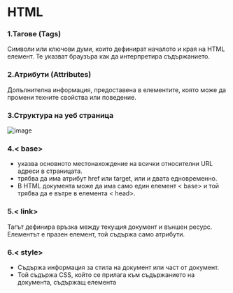 # HTML
### 1.Тагове (Tags)
Символи или ключови думи, които дефинират началото и края на HTML елемент. Те указват браузъра как да интерпретира съдържанието.
### 2.Атрибути (Attributes)
Допълнителна информация, предоставена в елементите, която може да промени техните свойства или поведение.
### 3.Структура на уеб страница
![image](https://github.com/yoanaN/TrU/assets/91801674/1fe38662-6dcd-41f3-9083-40702d3f5101)
### 4.< base>
+ указва основното местонахождение на всички относителни URL адреси в страницата.​
+ трябва да има атрибут href или target, или и двата едновременно.​
+ В HTML документа може да има само един елемент < base> и той трябва да е вътре в елемента < head>.​
### 5.< link>
Тагът <link> дефинира връзка между  текущия документ и външен ресурс.
Елементът <link> е празен елемент, той съдържа само атрибути.​
### 6.< style>
+ Cъдържа информация за стила на документ или част от документ.
+ Той съдържа CSS, който се прилага към съдържанието на документа, съдържащ елемента <style>.
+ Елементът <style> трябва да бъде включен в <head> на документа.
+ По принцип е по-добре да поставите стиловете във външни файлове и да ги приложите с помощта на <link> елементи.
### 7.< meta>
Тагът <meta> съдържа метаданни за HTML документа. Тази информация не се показва на страницата, но се отчита и анализира от търсещите машини.
Най-общо, метатаговете могат да се разделят на две групи:​
+ метатагове, съдържащи атрибута http-equiv и атрибута content;​
+ метатагове с атрибута name и атрибута content.​
  
Метатаговете http-equiv се използват, за да управляват определени действия на браузъра, а метатаговете с атрибута name и атрибута content се използват, за да подават определена информация на търсещите машини.​
### 8.< body>
+ BGCOLOR​-Задава цвят за фон на страницата​
+ ALINK​-Задава цвят за текста на връзките​
+ BACKGROUND​-Задава изображение като фон на страницата​
+ LINK​-Задава цвят за текста на връзките, които не са били посетени​
+ VLINK​-Задава цвят за текста на връзките, които са били посетени
+ TEXT​-Задава цвят на текста в страницата​
  ![image](https://github.com/yoanaN/TrU/assets/91801674/e2504d0f-ed1f-4fbd-a18f-4cb3b9c683d3)
### 9.Стойности на атрибута target на тага < a>
+ _self – отваря хипервръзка в текущия прозорец;​
+ _blank – отваря хипервръзка в нов прозорец;​
+ _parent – отваря хипервръзка в родителския прозорец;​
+ _top – отваря хипервръзката в цeлия прозорец.





